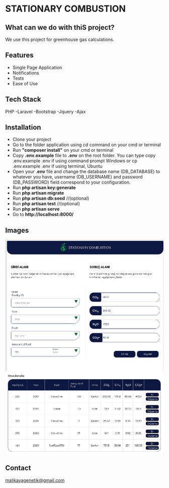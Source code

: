 # STATIONARY COMBUSTION

## What can we do with thiS project?
We use this project for greenhouse gas calculations.

## Features
- Single Page Application 
- Notifications
- Tests
- Ease of Use

## Tech Stack

PHP
-Laravel
-Bootstrap
-Jquery
-Ajax


## Installation
- Clone your project
- Go to the folder application using cd command on your cmd or terminal
- Run **"composer install"** on your cmd or terminal
- Copy **.env.example** file to **.env** on the root folder. You can type copy .env.example .env if using command prompt Windows or cp .env.example .env if using terminal, Ubuntu
- Open your **.env** file and change the database name (DB_DATABASE) to whatever you have, username (DB_USERNAME) and password (DB_PASSWORD) field correspond to your configuration.
- Run **php artisan key:generate**
- Run **php artisan migrate**
- Run **php artisan db:seed**  //(optional)
- Run **php artisan test** //(optional)
- Run **php artisan serve**
- Go to **http://localhost:8000/**

## Images
![Input area](/assets/GHGP1.PNG)
![Datatable](/assets/GHGP2.PNG)


## Contact
malikayagenetik@gmail.com
